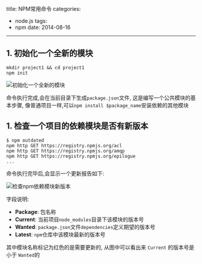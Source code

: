 title: NPM常用命令
categories:
  - node.js
tags:
  - npm
date: 2014-08-16
---

## 1. 初始化一个全新的模块

```
mkdir project1 && cd project1
npm init
```


![初始化一个全新的模块][1]


命令执行完成,会在当前目录下生成`package.json`文件, 这是编写一个公共模块的基本步骤, 像普通项目一样,可以`npm install $package_name`安装依赖的其他模块




## 1. 检查一个项目的依赖模块是否有新版本

```
$ npm outdated
npm http GET https://registry.npmjs.org/acl
npm http GET https://registry.npmjs.org/amqp
npm http GET https://registry.npmjs.org/epilogue
...
```

命令执行完毕后,会显示一个更新报告如下:

<!-- more -->


![检查npm依赖模块新版本][2]



字段说明:

- **Package**:
    包名称
- **Current**:
    当前项目`node_modules`目录下该模块的版本号
- **Wanted**:
    `package.json`文件`dependencies`定义期望的版本号
- **Latest**:
    `npm`仓库中该模块最新的版本号

其中模块名称标记为红色的是需要更新的, 从图中可以看出来 `Current` 的版本号是小于 `Wanted`的

  [1]: /assets/images/B1F8FA0F-178F-4338-9342-3361FCE1DC5B.png
  [2]: /assets/images/EBE0EB56-03B1-4618-A84B-C17B45619B4A.png
